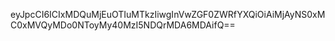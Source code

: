 eyJpcCI6ICIxMDQuMjEuOTIuMTkzIiwgInVwZGF0ZWRfYXQiOiAiMjAyNS0xMC0xMVQyMDo0NToyMy40MzI5NDQrMDA6MDAifQ==